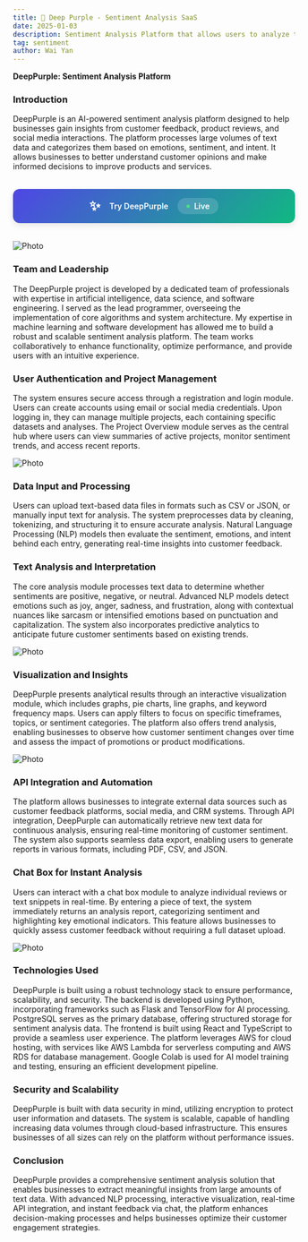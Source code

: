 ```yaml
---
title: 🧠 Deep Purple - Sentiment Analysis SaaS
date: 2025-01-03
description: Sentiment Analysis Platform that allows users to analyze the sentiment of a given text, such as from social medias or product reviews in a graphical and easy to understand way.
tag: sentiment
author: Wai Yan
---
```



**DeepPurple: Sentiment Analysis Platform**


### Introduction
DeepPurple is an AI-powered sentiment analysis platform designed to help businesses gain insights from customer feedback, product reviews, and social media interactions. The platform processes large volumes of text data and categorizes them based on emotions, sentiment, and intent. It allows businesses to better understand customer opinions and make informed decisions to improve products and services.

<div style="background: linear-gradient(135deg, #4F46E5 0%, #10B981 100%); padding: 1rem; border-radius: 12px; margin: 2rem 0; text-align: center; box-shadow: 0 4px 12px rgba(0, 0, 0, 0.1); transition: transform 0.2s ease;">
  <a href="https://deeppurple2024-mu.vercel.app/" style="color: white; text-decoration: none; font-weight: 600; display: flex; align-items: center; justify-content: center; gap: 1rem;">
    <span style="font-size: 1.5rem;">✨</span>
    <span>Try DeepPurple</span>
    <span style="background: rgba(255, 255, 255, 0.15); padding: 0.375rem 1rem; border-radius: 9999px; font-size: 0.875rem; display: flex; align-items: center; gap: 0.5rem;">
      <span style="width: 6px; height: 6px; background: #4ade80; border-radius: 50%; animation: pulse 1.5s ease-in-out infinite;"></span>
      Live
      <style jsx>{`
        @keyframes pulse {
          0% { opacity: 0.6; }
          50% { opacity: 1; }
          100% { opacity: 0.6; }
        }
      `}</style>
    </span>
  </a>
</div>

<Image
  src="/images/deeppurple/deeppurple-8.png"
  alt="Photo"
  width={1125}
  height={750}
  priority
  className="next-image"
/>


### Team and Leadership
The DeepPurple project is developed by a dedicated team of professionals with expertise in artificial intelligence, data science, and software engineering. I served as the lead programmer, overseeing the implementation of core algorithms and system architecture. My expertise in machine learning and software development has allowed me to build a robust and scalable sentiment analysis platform. The team works collaboratively to enhance functionality, optimize performance, and provide users with an intuitive experience.

### User Authentication and Project Management
The system ensures secure access through a registration and login module. Users can create accounts using email or social media credentials. Upon logging in, they can manage multiple projects, each containing specific datasets and analyses. The Project Overview module serves as the central hub where users can view summaries of active projects, monitor sentiment trends, and access recent reports.

<Image
  src="/images/deeppurple/deeppurple-1.png"
  alt="Photo"
  width={1125}
  height={750}
  priority
  className="next-image"
/>

### Data Input and Processing
Users can upload text-based data files in formats such as CSV or JSON, or manually input text for analysis. The system preprocesses data by cleaning, tokenizing, and structuring it to ensure accurate analysis. Natural Language Processing (NLP) models then evaluate the sentiment, emotions, and intent behind each entry, generating real-time insights into customer feedback.

### Text Analysis and Interpretation
The core analysis module processes text data to determine whether sentiments are positive, negative, or neutral. Advanced NLP models detect emotions such as joy, anger, sadness, and frustration, along with contextual nuances like sarcasm or intensified emotions based on punctuation and capitalization. The system also incorporates predictive analytics to anticipate future customer sentiments based on existing trends.

<Image
  src="/images/deeppurple/deeppurple-2.png"
  alt="Photo"
  width={1125}
  height={750}
  priority
  className="next-image"
/>

### Visualization and Insights
DeepPurple presents analytical results through an interactive visualization module, which includes graphs, pie charts, line graphs, and keyword frequency maps. Users can apply filters to focus on specific timeframes, topics, or sentiment categories. The platform also offers trend analysis, enabling businesses to observe how customer sentiment changes over time and assess the impact of promotions or product modifications.

<Image
  src="/images/deeppurple/deeppurple-4.png"
  alt="Photo"
  width={1125}
  height={750}
  priority
  className="next-image"
/>


### API Integration and Automation
The platform allows businesses to integrate external data sources such as customer feedback platforms, social media, and CRM systems. Through API integration, DeepPurple can automatically retrieve new text data for continuous analysis, ensuring real-time monitoring of customer sentiment. The system also supports seamless data export, enabling users to generate reports in various formats, including PDF, CSV, and JSON.

### Chat Box for Instant Analysis
Users can interact with a chat box module to analyze individual reviews or text snippets in real-time. By entering a piece of text, the system immediately returns an analysis report, categorizing sentiment and highlighting key emotional indicators. This feature allows businesses to quickly assess customer feedback without requiring a full dataset upload.

<Image
  src="/images/deeppurple/deeppurple-7.png"
  alt="Photo"
  width={1125}
  height={750}
  priority
  className="next-image"
/>

### Technologies Used
DeepPurple is built using a robust technology stack to ensure performance, scalability, and security. The backend is developed using Python, incorporating frameworks such as Flask and TensorFlow for AI processing. PostgreSQL serves as the primary database, offering structured storage for sentiment analysis data. The frontend is built using React and TypeScript to provide a seamless user experience. The platform leverages AWS for cloud hosting, with services like AWS Lambda for serverless computing and AWS RDS for database management. Google Colab is used for AI model training and testing, ensuring an efficient development pipeline.

### Security and Scalability
DeepPurple is built with data security in mind, utilizing encryption to protect user information and datasets. The system is scalable, capable of handling increasing data volumes through cloud-based infrastructure. This ensures businesses of all sizes can rely on the platform without performance issues.

### Conclusion
DeepPurple provides a comprehensive sentiment analysis solution that enables businesses to extract meaningful insights from large amounts of text data. With advanced NLP processing, interactive visualization, real-time API integration, and instant feedback via chat, the platform enhances decision-making processes and helps businesses optimize their customer engagement strategies.



